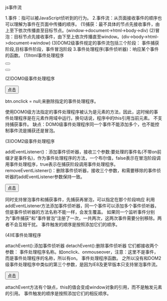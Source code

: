 js事件流

1.事件：指可以被JavaScript侦听到的行为。
2.事件流：从页面接收事件的顺序也可以理解为事件在页面中传播的顺序。
  (1)捕获：最不具体的节点先接收事件，由上至下依次传播直至目标节点。(window->document->html->body->div)
  (2)冒泡：目标节点先接收事件，由下至上依次传播直至window。(div->body->html->document->window)
  (3)DOM2级事件规定的事件流包括三个阶段：
     事件捕获阶段,目标事件阶段，事件冒泡阶段
3.事件处理程序(事件侦听器)：响应某个事件的函数。
  (1)html事件处理程序

  <button onclick="alert('hello')"></button>

  <button onclick="fun()"></button>
   <script>
       function fun(){
           alert('hello')
       }
   </script>

  (2)DOM0级事件处理程序

   <button id='btn'>点击</button>
   <script>
       var btn=document.getElementById('btn')
       btn.onclick=function(){
           alert('hello')
       }
   </script>

   btn.onclick = null;来删除指定的事件处理程序。
   
   使用DOM0级方法指定的事件处理程序被认为是元素的方法，因此，这时候的事件处理程序是在元素作用域中运行。换句话说，程序中的this引用当前元素。
   不支持捕获事件。
   缺点：DOM0级事件处理程序同一个事件不能添加多个，也不能控制事件流是捕获还是冒泡。

  (3)DOM2级事件处理程序

  addEventListener()：添加事件侦听器，接收三个参数:要处理的事件名(不带on前缀才是事件名)，作为事件处理程序的方法，一个布尔值，false表示在冒泡阶段调用事件处理程序，true表示在捕获阶段调用事件处理程序。
  removeEventListener()：删除事件侦听器，接收三个参数，和需要移除的事件侦听器的addEventListener参数保持一致。

  <button id='btn'>点击</button>
   <script>
       var btn=document.getElementById('btn')
	   btn.addEventListener('click',hello，false);
	   btn.addEventListener('click',helloagain，false);
	   function hello(){
	    alert("hello");
	   }
	   function helloagain(){
	    alert("hello again");
      }
   </script>
  
  同时支持冒泡事件和捕获事件，先捕获再冒泡，可以指定在那个阶段响应
  利用addEventListener方法添加事件侦听器，同一个事件可以添加多个事件侦听器，但是事件侦听器的方法名称不能一样，会发生覆盖。
  如果同一个监听事件分别为"事件捕获"和"事件冒泡"注册了一次，一共两次，这两次事件需要分别移除。两者不会互相干扰。
  事件触发的顺序是按照添加它们的顺序。
  
  (4)IE事件处理程序

  attachEvent():添加事件侦听器
  detachEvent():删除事件侦听器
  它们都接收两个参数：
      事件处理程序名称。如onclick、onmouseover，注意：这里不是事件，而是事件处理程序的名称，所以有on。
      事件处理程序函数。
  之所以没有和DOM2级事件处理程序中类似的第三个参数，是因为IE8及更早版本只支持冒泡事件流。

 <button id='btn'>点击</button>
   <script>
       var btn=document.getElementById('btn')
	   btn.attachEvent('click',hello，false);
	   btn.attachEvent('click',helloagain，false);
	   function hello(){
	    alert("hello");
	   }
	   function helloagain(){
	    alert("hello again");
      }
   </script>

  attachEvent方法有个缺点，this的值会变成window对象的引用，而不是触发元素的引用。
  事件触发的顺序是按照添加它们的相反顺序。




